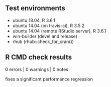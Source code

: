 ## Test environments
* ubuntu 18.04, R 3.6.1
* ubuntu 14.04 (on travis-ci), R 3.5.2
* ubuntu 14.04 (remote RStudio server), R 3.6.1
* win-builder (devel and release)
* rhub (rhub::check_for_cran())


## R CMD check results

0 errors | 0 warnings | 0 notes

fixes a significant performance regression

